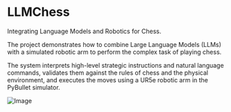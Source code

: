 # LLMChess

Integrating Language Models and Robotics for Chess.

The project demonstrates how to combine Large Language Models (LLMs) with a simulated robotic arm to perform the complex task of playing chess.

The system interprets high-level strategic instructions and natural language commands, validates them against the rules of chess and the physical environment, and executes the moves using a UR5e robotic arm in the PyBullet simulator.


![Image]([https://raw.githubusercontent.com/username/repository/main/path/to/image.png](https://github.com/shahin1009/LLMChess/blob/main/GiuocoPiano-ezgif.com-video-to-gif-converter.gif))
